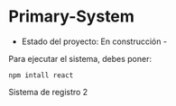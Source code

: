 <h1> Primary-System </h1> 

- Estado del proyecto: En construcción -

Para ejecutar el sistema, debes poner:

```npm intall react```

Sistema de registro 2
